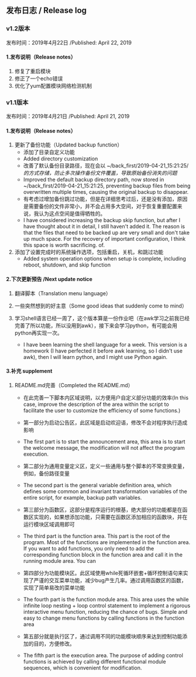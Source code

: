 ## 发布日志 / Release log

### v1.2版本

发布时间：2019年4月22日  /Published: April 22, 2019

#### 1.发布说明（Release notes）

1. 修复了重启模块
2. 修正了一个echo错误
3. 优化了yum配置模块网络检测机制

### v1.1版本

发布时间：2019年4月21日  /Published: April 21, 2019

#### 1.发布说明（Release notes）

1. 更新了备份功能（Updated backup function）
   - 添加了目录自定义功能
   - Added directory customization
   - 改善了默认备份目录路径，现在会以 ~/back_first/2019-04-21_15:21:25/*的方式存储，防止多次操作备份文件覆盖，导致原始备份消失的问题*
   - Improved the default backup directory path, now stored in ~/back_first/2019-04-21_15:21:25, preventing backup files from being overwritten multiple times, causing the original backup to disappear.
   - 有考虑过增加备份跳过功能，但是在详细思考过后，还是没有添加，原因是需要备份的文件非常小，并不会占用多大空间，对于恢复重要配置来说，我认为这点空间是值得牺牲的。
   - I have considered increasing the backup skip function, but after I have thought about it in detail, I still haven't added it. The reason is that the files that need to be backed up are very small and don't take up much space. For the recovery of important configuration, I think this space is worth sacrificing. of.
2. 添加了设置完成时的系统操作选项，包括重启，关机，和跳过功能
   - Added system operation options when setup is complete, including reboot, shutdown, and skip function

#### 2.下次更新预告 /Next update notice

1. 翻译脚本（Translation menu language）
2. 一些突然想到的好主意（Some good ideas that suddenly come to mind）

3. 学习shell语言已经一周了，这个版本算是一份作业吧（在awk学习之前我已经完善了所以功能，所以没用到awk），接下来会学习python，有可能会用python再实现一次。
   - I have been learning the shell language for a week. This version is a homework (I have perfected it before awk learning, so I didn't use awk), then I will learn python, and I might use Python again.

#### 3.补充  supplement

1. README.md完善（Completed the README.md）
   - 在此完善一下脚本内区域说明，以方便用户自定义部分功能的效率(In this case, improve the description of the area within the script to facilitate the user to customize the efficiency of some functions.)

   - 第一部分为启动公告区，此区域是启动欢迎语，修改不会对程序执行造成影响

   - The first part is to start the announcement area, this area is to start the welcome message, the modification will not affect the program execution.

   - 第二部分为通用变量定义区，定义一些通用与整个脚本的不常变换变量，例如，备份路径变量

   - The second part is the general variable definition area, which defines some common and invariant transformation variables of the entire script, for example, backup path variables.

   - 第三部分为函数区，这部分是程序运行的根基，绝大部分的功能都是在函数区实现的，如果想添加功能，只需要在函数区添加相应的函数块，并在运行模块区域调用即可

   - The third part is the function area. This part is the root of the program. Most of the functions are implemented in the function area. If you want to add functions, you only need to add the corresponding function block in the function area and call it in the running module area. You can

   - 第四部分为功能模块区。此区域使用while死循环嵌套+循环控制语句来实现了严谨的交互菜单功能，减少bug产生几率。通过调用函数区的函数，实现了简单易改的菜单功能

   - The fourth part is the function module area. This area uses the while infinite loop nesting + loop control statement to implement a rigorous interactive menu function, reducing the chance of bugs. Simple and easy to change menu functions by calling functions in the function area

   - 第五部分就是执行区了，通过调用不同的功能模块顺序来达到控制功能添加的目的，方便修改。

   - The fifth part is the execution area. The purpose of adding control functions is achieved by calling different functional module sequences, which is convenient for modification.

     
